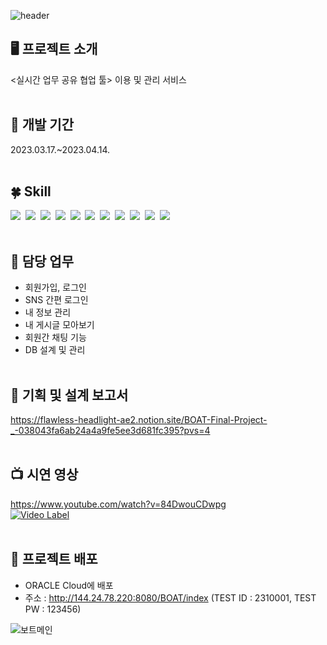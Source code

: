 ![header](https://capsule-render.vercel.app/api?type=waving&color=auto&section=header&text=BOAT&fontSize=90&height=250)

## 🖥 프로젝트 소개
<실시간 업무 공유 협업 툴> 이용 및 관리 서비스
<br/><br/>
## 📆 개발 기간
2023.03.17.~2023.04.14.
<br/><br/>
## 🍀 Skill
<img src="https://img.shields.io/badge/Spring-6DB33F?style=for-the-badge&logo=Spring&logoColor=white">&nbsp;
<img src="https://img.shields.io/badge/java-007396?style=for-the-badge&logo=OpenJDK&logoColor=white">&nbsp;
<img src="https://img.shields.io/badge/javascript-F7DF1E?style=for-the-badge&logo=javascript&logoColor=black">&nbsp;
<img src="https://img.shields.io/badge/jquery-0769AD?style=for-the-badge&logo=jquery&logoColor=white">&nbsp;
<img src="https://img.shields.io/badge/JSP-007396?style=for-the-badge&logo=OpenJDK&logoColor=white">&nbsp;
<img src="https://img.shields.io/badge/html-E34F26?style=for-the-badge&logo=html5&logoColor=white">&nbsp;
<img src="https://img.shields.io/badge/css-1572B6?style=for-the-badge&logo=css3&logoColor=white">&nbsp;
<img src="https://img.shields.io/badge/bootstrap-7952B3?style=for-the-badge&logo=bootstrap&logoColor=white">&nbsp;
<img src="https://img.shields.io/badge/oracle-F80000?style=for-the-badge&logo=oracle&logoColor=white">&nbsp;
<img src="https://img.shields.io/badge/apache tomcat-F8DC75?style=for-the-badge&logo=apachetomcat&logoColor=white">&nbsp;
<img src="https://img.shields.io/badge/github-181717?style=for-the-badge&logo=github&logoColor=white">
<br/><br/>
## 👩 담당 업무
- 회원가입, 로그인
- SNS 간편 로그인
- 내 정보 관리
- 내 게시글 모아보기
- 회원간 채팅 기능
- DB 설계 및 관리
<br/><br/>
## 📑 기획 및 설계 보고서
https://flawless-headlight-ae2.notion.site/BOAT-Final-Project-_-038043fa6ab24a4a9fe5ee3d681fc395?pvs=4
<br/><br/>
## 📺 시연 영상
https://www.youtube.com/watch?v=84DwouCDwpg<br/>
[![Video Label](http://img.youtube.com/vi/84DwouCDwpg/0.jpg)](https://youtu.be/84DwouCDwpg) 
<br/><br/>
## 🔖 프로젝트 배포
- ORACLE Cloud에 배포
- 주소 : http://144.24.78.220:8080/BOAT/index (TEST ID : 2310001, TEST PW : 123456)

  
![보트메인](https://github.com/dmswjd37/BOAT_Final/assets/115202586/fbde310f-4b2e-4540-b1fd-6e1fcb29f9e5)
